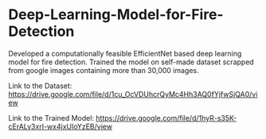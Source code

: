 # Deep-Learning-Model-for-Fire-Detection

Developed a computationally feasible EfficientNet based deep learning model for fire detection.
Trained the model on self-made dataset scrapped from google images containing more than 30,000 images.

Link to the Dataset:
https://drive.google.com/file/d/1cu_OcVDUhcrQyMc4Hh3AQ0fYjfwSjQA0/view

Link to the Trained Model:
https://drive.google.com/file/d/1hyR-s35K-cErALy3xrI-wx4jxUIoYzEB/view


